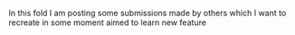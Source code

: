 In this fold I am posting some submissions made by others which I want to recreate in some moment aimed to learn new feature

